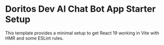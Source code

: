 # Doritos Dev AI Chat Bot App Starter Setup

This template provides a minimal setup to get React 19 working in Vite with HMR and some ESLint rules.
